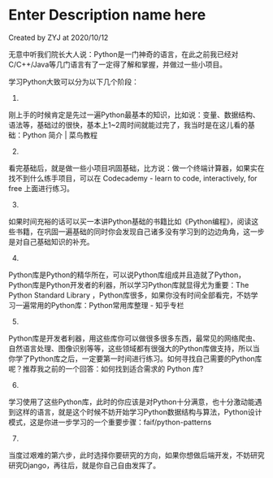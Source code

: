 # Enter Description name here
Created by ZYJ at 2020/10/12

无意中听我们院长大人说：Python是一门神奇的语言，在此之前我已经对C/C++/Java等几门语言有了一定得了解和掌握，并做过一些小项目。



学习Python大致可以分为以下几个阶段：

1.

刚上手的时候肯定是先过一遍Python最基本的知识，比如说：变量、数据结构、语法等，基础过的很快，基本上1~2周时间就能过完了，我当时是在这儿看的基础：Python 简介 | 菜鸟教程



2.

看完基础后，就是做一些小项目巩固基础，比方说：做一个终端计算器，如果实在找不到什么练手项目，可以在 Codecademy - learn to code, interactively, for free 上面进行练习。



3.

如果时间充裕的话可以买一本讲Python基础的书籍比如《Python编程》，阅读这些书籍，在巩固一遍基础的同时你会发现自己诸多没有学习到的边边角角，这一步是对自己基础知识的补充。



4.

Python库是Python的精华所在，可以说Python库组成并且造就了Python，Python库是Python开发者的利器，所以学习Python库就显得尤为重要：The Python Standard Library ，Python库很多，如果你没有时间全部看完，不妨学习一遍常用的Python库：Python常用库整理 - 知乎专栏



5.

Python库是开发者利器，用这些库你可以做很多很多东西，最常见的网络爬虫、自然语言处理、图像识别等等，这些领域都有很强大的Python库做支持，所以当你学了Python库之后，一定要第一时间进行练习。如何寻找自己需要的Python库呢？推荐我之前的一个回答：如何找到适合需求的 Python 库?



6.

学习使用了这些Python库，此时的你应该是对Python十分满意，也十分激动能遇到这样的语言，就是这个时候不妨开始学习Python数据结构与算法，Python设计模式，这是你进一步学习的一个重要步骤：faif/python-patterns



7.

当度过艰难的第六步，此时选择你要研究的方向，如果你想做后端开发，不妨研究研究Django，再往后，就是你自己自由发挥了。